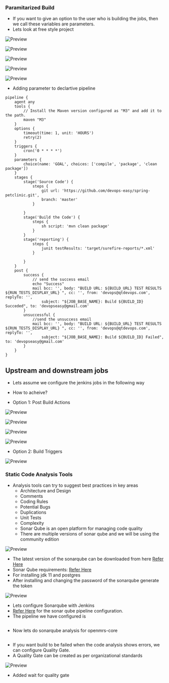 ### Paramitarized Build
*  If you want to give an option to the user who is building the jobs, then we call these variables are parameters.
* Lets look at free style project

![Preview](./Images/Jenkins134.png)

![Preview](./Images/Jenkins135.png)

![Preview](./Images/Jenkins136.png)

![Preview](./Images/Jenkins137.png)

![Preview](./Images/Jenkins138.png)

* Adding parameter to declartive pipeline

```
pipeline {
    agent any
    tools {
        // Install the Maven version configured as "M3" and add it to the path.
        maven "M3"
    }
    options { 
        timeout(time: 1, unit: 'HOURS')
        retry(2) 
    }
    triggers {
        cron('0 * * * *')
    }
    parameters {
        choice(name: 'GOAL', choices: ['compile', 'package', 'clean package'])
    }
    stages {
        stage('Source Code') {
            steps {
                git url: 'https://github.com/devops-easy/spring-petclinic.git', 
                branch: 'master'
            }

        }
        stage('Build the Code') {
            steps {
                sh script: 'mvn clean package'
            }
        }
        stage('reporting') {
            steps {
                junit testResults: 'target/surefire-reports/*.xml'
            }

        }
    }
    post {
        success {
            // send the success email
            echo "Success"
            mail bcc: '', body: "BUILD URL: ${BUILD_URL} TEST RESULTS ${RUN_TESTS_DISPLAY_URL} ", cc: '', from: 'devops@qtdevops.com', replyTo: '', 
                subject: "${JOB_BASE_NAME}: Build ${BUILD_ID} Succeded", to: 'devopseasy@gmail.com'
        }
        unsuccessful {
            //send the unsuccess email
            mail bcc: '', body: "BUILD URL: ${BUILD_URL} TEST RESULTS ${RUN_TESTS_DISPLAY_URL} ", cc: '', from: 'devops@qtdevops.com', replyTo: '', 
                subject: "${JOB_BASE_NAME}: Build ${BUILD_ID} Failed", to: 'devopseasy@gmail.com'
        }
    }
}
```

## Upstream and downstream jobs
* Lets assume we configure the jenkins jobs in the following way

* How to acheive?
* Option 1: Post Build Actions

![Preview](./Images/Jenkins139.png)

![Preview](./Images/Jenkins140.png)

![Preview](./Images/Jenkins141.png)

![Preview](./Images/Jenkins142.png)

* Option 2: Build Triggers

![Preview](./Images/Jenkins143.png)

### Static Code Analysis Tools
* Analysis tools can try to suggest best practices in key areas
    * Architecture and Design
    * Comments
    * Coding Rules
    * Potential Bugs
    * Duplications
    * Unit Tests
    * Complexity
    * Sonar Qube is an open platform for managing code quality
    * There are multiple versions of sonar qube and we will be using the community edition

![Preview](./Images/Jenkins144.png)

* The latest version of the sonarqube can be downloaded from here [Refer Here](https://binaries.sonarsource.com/Distribution/sonarqube/sonarqube-9.4.0.54424.zip)
* Sonar Qube requirements: [Refer Here](https://docs.sonarqube.org/latest/requirements/requirements/)
* For installing jdk 11 and postgres
* After installing and changing the password of the sonarqube generate the token

![Preview](./Images/Jenkins145.png)

* Lets configure Sonarqube with Jenkins
* [Refer Here](https://www.jenkins.io/doc/pipeline/steps/sonar/#withsonarqubeenv-prepare-sonarqube-scanner-environment) for the sonar qube pipeline configuration.
* The pipeline we have configured is

```

```

* Now lets do sonarqube analysis for openmrs-core

```
```

* If you want build to be failed when the code analysis shows errors, we can configure Quality Gate.
* A Quality Gate can be created as per organizational standards

![Preview](./Images/Jenkins146.png)

* Added wait for quality gate

```
```
